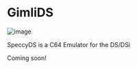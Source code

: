 # GimliDS
![image](./arm9/gfx_data/pdev_bg0.png)

SpeccyDS is a C64 Emulator for the DS/DSi

Coming soon!
